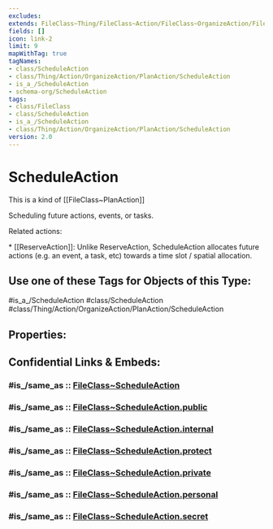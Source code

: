 ```yaml
---
excludes: 
extends: FileClass~Thing/FileClass~Action/FileClass~OrganizeAction/FileClass~PlanAction
fields: []
icon: link-2
limit: 9
mapWithTag: true
tagNames:
- class/ScheduleAction
- class/Thing/Action/OrganizeAction/PlanAction/ScheduleAction
- is_a_/ScheduleAction
- schema-org/ScheduleAction
tags:
- class/FileClass
- class/ScheduleAction
- is_a_/ScheduleAction
- class/Thing/Action/OrganizeAction/PlanAction/ScheduleAction
version: 2.0
---
```


# ScheduleAction
This is a kind of [[FileClass~PlanAction]]

Scheduling future actions, events, or tasks.

Related actions:

\* [[ReserveAction]]: Unlike ReserveAction, ScheduleAction allocates future actions (e.g. an event, a task, etc) towards a time slot / spatial allocation.


## Use one of these Tags for Objects of this Type:

#is_a_/ScheduleAction
#class/ScheduleAction
#class/Thing/Action/OrganizeAction/PlanAction/ScheduleAction

## Properties:


## Confidential Links & Embeds: 

### #is_/same_as :: [FileClass~ScheduleAction](/_Standards/fileClass/FileClass~Thing/FileClass~Action/FileClass~OrganizeAction/FileClass~PlanAction/FileClass~ScheduleAction.md) 

### #is_/same_as :: [FileClass~ScheduleAction.public](/_public/fileClass/FileClass~Thing/FileClass~Action/FileClass~OrganizeAction/FileClass~PlanAction/FileClass~ScheduleAction.public.md) 

### #is_/same_as :: [FileClass~ScheduleAction.internal](/_internal/fileClass/FileClass~Thing/FileClass~Action/FileClass~OrganizeAction/FileClass~PlanAction/FileClass~ScheduleAction.internal.md) 

### #is_/same_as :: [FileClass~ScheduleAction.protect](/_protect/fileClass/FileClass~Thing/FileClass~Action/FileClass~OrganizeAction/FileClass~PlanAction/FileClass~ScheduleAction.protect.md) 

### #is_/same_as :: [FileClass~ScheduleAction.private](/_private/fileClass/FileClass~Thing/FileClass~Action/FileClass~OrganizeAction/FileClass~PlanAction/FileClass~ScheduleAction.private.md) 

### #is_/same_as :: [FileClass~ScheduleAction.personal](/_personal/fileClass/FileClass~Thing/FileClass~Action/FileClass~OrganizeAction/FileClass~PlanAction/FileClass~ScheduleAction.personal.md) 

### #is_/same_as :: [FileClass~ScheduleAction.secret](/_secret/fileClass/FileClass~Thing/FileClass~Action/FileClass~OrganizeAction/FileClass~PlanAction/FileClass~ScheduleAction.secret.md)

